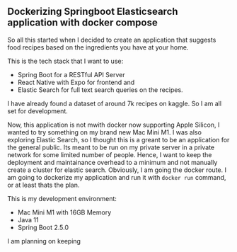 ## Dockerizing Springboot Elasticsearch application with docker compose

So all this started when I decided to create an application that suggests food recipes based on the ingredients you have at your home. 

This is the tech stack that I want to use:
* Spring Boot for a RESTful API Server
* React Native with Expo for frontend and
* Elastic Search for full text search queries on the recipes. 

I have already found a dataset of around 7k recipes on kaggle. So I am all set for development.

Now, this application is not mwith docker now supporting Apple Silicon, I wanted to try something on my brand new Mac Mini M1.  I was also exploring Elastic Search, so I thought this is a greant to be an application for the general public. Its meant to be run on my private server in a private network for some limited number of people. Hence, I want to keep the deployment and maintainance overhead to a minimum and not manually create a cluster for elastic search. Obviously, I am going the docker route. I am going to dockerize my application and run it with `docker run` command, or at least thats the plan.

This is my development environment:
* Mac Mini M1 with 16GB Memory
* Java 11
* Spring Boot 2.5.0

I am planning on keeping
<!--stackedit_data:
eyJoaXN0b3J5IjpbLTczOTExNzc1NSwtMTQ1NTQzNTI5NywxMD
E0NDQxMDIxXX0=
-->